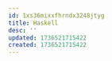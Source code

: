 ```yaml
---
id: 1xs36mixxfhrndx3248jtyg
title: Haskell
desc: ''
updated: 1736521715422
created: 1736521715422
---
```

